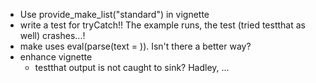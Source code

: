 - Use provide_make_list("standard") in vignette
- write a test for tryCatch!! The example runs, the test (tried testthat as
  well) crashes...!
- make uses eval(parse(text = )). Isn't there a better way?
- enhance vignette
  * testthat output is not caught to sink? Hadley, ...
